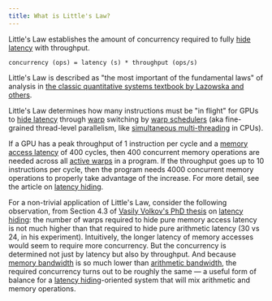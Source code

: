 ```yaml
---
title: What is Little's Law?
---
```


Little's Law establishes the amount of concurrency required to fully [hide latency](https://www.notion.so/GPU-Performance-Glossary-2251e7f1694980bd93e4f67a75c6e489?pvs=21) with throughput.

```
concurrency (ops) = latency (s) * throughput (ops/s)
```

Little's Law is described as "the most important of the fundamental laws" of analysis in [the classic quantitative systems textbook by Lazowska and others](https://homes.cs.washington.edu/~lazowska/qsp/Images/Chap_03.pdf).

Little's Law determines how many instructions must be "in flight" for GPUs to [hide latency](https://www.notion.so/GPU-Performance-Glossary-2251e7f1694980bd93e4f67a75c6e489?pvs=21) through [warp](/gpu-glossary/device-software/warp) switching by [warp schedulers](/gpu-glossary/device-hardware/warp-scheduler) (aka fine-grained thread-level parallelism, like [simultaneous multi-threading](https://en.wikipedia.org/wiki/Simultaneous_multithreading) in CPUs).

If a GPU has a peak throughput of 1 instruction per cycle and a [memory access latency](/gpu-glossary/performance/warp-latency) of 400 cycles, then 400 concurrent memory operations are needed across all [active warps](https://www.notion.so/GPU-Performance-Glossary-2251e7f1694980bd93e4f67a75c6e489?pvs=21) in a program. If the throughput goes up to 10 instructions per cycle, then the program needs 4000 concurrent memory operations to properly take advantage of the increase. For more detail, see the article on [latency hiding](https://www.notion.so/GPU-Performance-Glossary-2251e7f1694980bd93e4f67a75c6e489?pvs=21).

For a non-trivial application of Little's Law, consider the following observation, from Section 4.3 of [Vasily Volkov's PhD thesis](https://www2.eecs.berkeley.edu/Pubs/TechRpts/2016/EECS-2016-143.pdf) on [latency hiding](https://www.notion.so/GPU-Performance-Glossary-2251e7f1694980bd93e4f67a75c6e489?pvs=21): the number of warps required to hide pure memory access latency is not much higher than that required to hide pure arithmetic latency (30 vs 24, in his experiment). Intuitively, the longer latency of memory accesses would seem to require more concurrency. But the concurrency is determined not just by latency but also by throughput. And because [memory bandwidth](https://www.notion.so/GPU-Performance-Glossary-2251e7f1694980bd93e4f67a75c6e489?pvs=21) is so much lower than [arithmetic bandwidth](https://www.notion.so/GPU-Performance-Glossary-2251e7f1694980bd93e4f67a75c6e489?pvs=21), the required concurrency turns out to be roughly the same — a useful form of balance for a [latency hiding](https://www.notion.so/GPU-Performance-Glossary-2251e7f1694980bd93e4f67a75c6e489?pvs=21)-oriented system that will mix arithmetic and memory operations.

